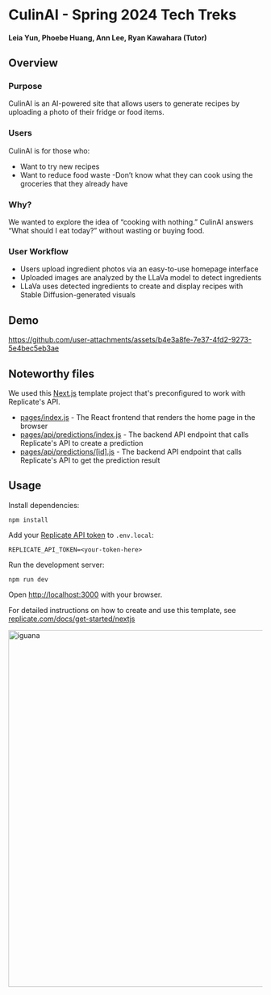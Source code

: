 # CulinAI - Spring 2024 Tech Treks
#### Leia Yun, Phoebe Huang, Ann Lee, Ryan Kawahara (Tutor)
## Overview
### Purpose
CulinAI is an AI-powered site that allows users to generate recipes by uploading a photo of their fridge or food items.

### Users
CulinAI is for those who:
- Want to try new recipes 
- Want to reduce food waste
-Don’t know what they can cook using the groceries that they already have

### Why?
We wanted to explore the idea of “cooking with nothing.”
CulinAI answers “What should I eat today?” without wasting or buying food.

### User Workflow
- Users upload ingredient photos via an easy-to-use homepage interface
- Uploaded images are analyzed by the LLaVa model to detect ingredients
- LLaVa uses detected ingredients to create and display recipes with Stable Diffusion-generated visuals

## Demo

https://github.com/user-attachments/assets/b4e3a8fe-7e37-4fd2-9273-5e4bec5eb3ae

## Noteworthy files
We used this [Next.js](https://nextjs.org/) template project that's preconfigured to work with Replicate's API.

- [pages/index.js](pages/index.js) - The React frontend that renders the home page in the browser
- [pages/api/predictions/index.js](pages/api/predictions/index.js) - The backend API endpoint that calls Replicate's API to create a prediction
- [pages/api/predictions/[id].js](pages/api/predictions/[id].js) - The backend API endpoint that calls Replicate's API to get the prediction result

## Usage

Install dependencies:

```console
npm install
```

Add your [Replicate API token](https://replicate.com/account#token) to `.env.local`:

```
REPLICATE_API_TOKEN=<your-token-here>
```

Run the development server:

```console
npm run dev
```

Open [http://localhost:3000](http://localhost:3000) with your browser.

For detailed instructions on how to create and use this template, see [replicate.com/docs/get-started/nextjs](https://replicate.com/docs/get-started/nextjs)

<img width="707" alt="iguana" src="https://github.com/user-attachments/assets/4e0f4e7c-da88-410e-95b9-d74e0e58ddf4">
